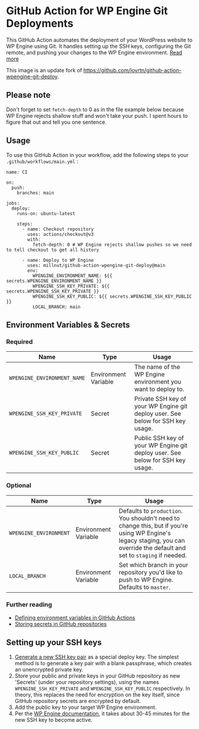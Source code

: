# GitHub Action for WP Engine Git Deployments

This GitHub Action automates the deployment of your WordPress website to WP Engine using Git. It handles setting up the SSH keys, configuring the Git remote, and pushing your changes to the WP Engine environment. [Read more](https://wpengine.com/git/)

This image is an update fork of https://github.com/jovrtn/github-action-wpengine-git-deploy.

## Please note
Don't forget to set `fetch-depth` to 0 as in the file example below because WP Engine rejects shallow stuff and won't take your push. I spent hours to figure that out and tell you one sentence.

## Usage
To use this GitHub Action in your workflow, add the following steps to your `.github/workflows/main.yml`  :

```
name: CI

on:
  push:
    branches: main

jobs:
  deploy:
    runs-on: ubuntu-latest

    steps:
      - name: Checkout repository
        uses: actions/checkout@v3
        with:
          fetch-depth: 0 # WP Engine rejects shallow pushes so we need to tell checkout to get all history

      - name: Deploy to WP Engine
        uses: millnut/github-action-wpengine-git-deploy@main
        env:
          WPENGINE_ENVIRONMENT_NAME: ${{ secrets.WPENGINE_ENVIRONMENT_NAME }}
          WPENGINE_SSH_KEY_PRIVATE: ${{ secrets.WPENGINE_SSH_KEY_PRIVATE }}
          WPENGINE_SSH_KEY_PUBLIC: ${{ secrets.WPENGINE_SSH_KEY_PUBLIC }}
          LOCAL_BRANCH: main
```

## Environment Variables & Secrets

### Required

| Name | Type | Usage |
|-|-|-|
| `WPENGINE_ENVIRONMENT_NAME` | Environment Variable | The name of the WP Engine environment you want to deploy to. |
| `WPENGINE_SSH_KEY_PRIVATE` | Secret | Private SSH key of your WP Engine git deploy user. See below for SSH key usage. |
|  `WPENGINE_SSH_KEY_PUBLIC` | Secret | Public SSH key of your WP Engine git deploy user. See below for SSH key usage. |

### Optional

| Name | Type  | Usage |
|-|-|-|
| `WPENGINE_ENVIRONMENT` | Environment Variable  | Defaults to `production`. You shouldn't need to change this, but if you're using WP Engine's legacy staging, you can override the default and set to `staging` if needed. |
| `LOCAL_BRANCH` | Environment Variable  | Set which branch in your repository you'd like to push to WP Engine. Defaults to `master`. |

### Further reading

* [Defining environment variables in GitHub Actions](https://developer.github.com/actions/creating-github-actions/accessing-the-runtime-environment/#environment-variables)
* [Storing secrets in GitHub repositories](https://developer.github.com/actions/managing-workflows/storing-secrets/)

## Setting up your SSH keys

1. [Generate a new SSH key pair](https://help.github.com/articles/generating-a-new-ssh-key-and-adding-it-to-the-ssh-agent/) as a special deploy key. The simplest method is to generate a key pair with a blank passphrase, which creates an unencrypted private key.
2. Store your public and private keys in your GitHub repository as new 'Secrets' (under your repository settings), using the names `WPENGINE_SSH_KEY_PRIVATE` and `WPENGINE_SSH_KEY_PUBLIC` respectively. In theory, this replaces the need for encryption on the key itself, since GitHub repository secrets are encrypted by default.
3. Add the public key to your target WP Engine environment.
4. Per the [WP Engine documentation](https://wpengine.com/git/), it takes about 30-45 minutes for the new SSH key to become active.
